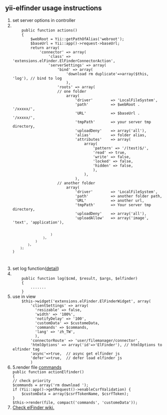 <h2>yii-elfinder usage instructions</h2>
<ol>
<li>set server options in controller</li>
<li><code>
    public function actions()
    {
        $webRoot = Yii::getPathOfAlias('webroot');
        $baseUrl = Yii::app()->request->baseUrl;
        return array(
            'connector' => array(
                'class' => 'extensions.elFinder.ElFinderConnectorAction',
                'serverSettings' => array(
                    'bind' => array(
                        'download rm duplicate'=>array($this, 'log'), // bind to log
                        ),
                    'roots' => array(
					// one folder
                        array(
                            'driver'        => 'LocalFileSystem',
                            'path'          => $webRoot . '/xxxxx/',
                            'URL'           => $baseUrl . '/xxxxx/',
                            'tmpPath'       => your server tmp directory,
                            'uploadDeny'    => array('all'),
                            'alias'         => folder alias,
                            'attributes'    => array(
                                array(
                                    'pattern' => '/(test)$/',
                                    'read' => true,
                                    'write' => false,
                                    'locked' => false,
                                    'hidden' => false,
                                    ),
                                ),
                            ),
					// another folder
                        array(
                            'driver'        => 'LocalFileSystem',
                            'path'          => another folder path,
                            'URL'           => another url,
                            'tmpPath'       => Your server tmp directory,
                            'uploadDeny'    => array('all'),
                            'uploadAllow'   => array('image', 'text', 'application'),
                       
                        )
                    ),
                )
            ),
        );
    }
</code></li>
<li>set log function(<a href="https://github.com/Studio-42/elFinder/wiki/Logging" target="_blank">detail</a>)</li>
<li><code>
    public function log($cmd, $result, $args, $elfinder)
    {      
        .......
    }
</code></li>
<li>use in view
<code>
    $this->widget('extensions.elFinder.ElFinderWidget', array(
        'clientSettings' => array(
          'resizable' => false,
          'width' => '100%',
          'notifyDelay' => '100',
          'customData' => $customeData,
          'commands' => $commands,
          'lang' => 'zh_TW',
          ),
        'connectorRoute' => 'user/filemanager/connector',
        'htmlOptions' => array('id'=>'ElFinder'), // htmlOptions to elfinder tag
        'async'=>true,  // async get elfinder js
        'defer'=>true,  // defer load elfinder js
        )
</code></li>
<li>5.render file <a href="https://github.com/Studio-42/elFinder/wiki/Client-configuration-options#commands" target="_blank">commands</a>
<code>
public function actionElfinder()
{
// check priority
$commands = array('rm download ');
if (Yii::app()->getRequest()->enableCsrfValidation) {
    $customData = array($csrfTokenName, $csrfToken);
}
$this->render(file, compact('commands', 'customeData'));
</code></li>
<li><a href="https://github.com/Studio-42/elFinder" target="_blank">Check elFinder wiki.</a></li>
</ol>